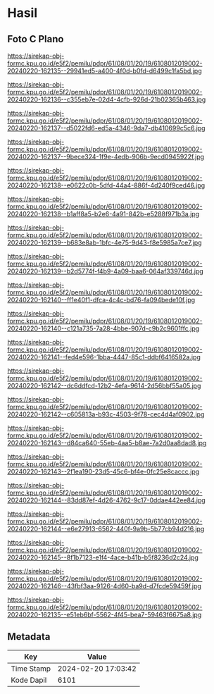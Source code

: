 # Hasil

## Foto C Plano

https://sirekap-obj-formc.kpu.go.id/e5f2/pemilu/pdpr/61/08/01/20/19/6108012019002-20240220-162135--29941ed5-a400-4f0d-b0fd-d6499c1fa5bd.jpg

https://sirekap-obj-formc.kpu.go.id/e5f2/pemilu/pdpr/61/08/01/20/19/6108012019002-20240220-162136--c355eb7e-02d4-4cfb-926d-21b02365b463.jpg

https://sirekap-obj-formc.kpu.go.id/e5f2/pemilu/pdpr/61/08/01/20/19/6108012019002-20240220-162137--d5022fd6-ed5a-4346-9da7-db410699c5c6.jpg

https://sirekap-obj-formc.kpu.go.id/e5f2/pemilu/pdpr/61/08/01/20/19/6108012019002-20240220-162137--9bece324-1f9e-4edb-906b-9ecd0945922f.jpg

https://sirekap-obj-formc.kpu.go.id/e5f2/pemilu/pdpr/61/08/01/20/19/6108012019002-20240220-162138--e0622c0b-5dfd-44a4-886f-4d240f9ced46.jpg

https://sirekap-obj-formc.kpu.go.id/e5f2/pemilu/pdpr/61/08/01/20/19/6108012019002-20240220-162138--b1aff8a5-b2e6-4a91-842b-e5288f971b3a.jpg

https://sirekap-obj-formc.kpu.go.id/e5f2/pemilu/pdpr/61/08/01/20/19/6108012019002-20240220-162139--b683e8ab-1bfc-4e75-9d43-f8e5985a7ce7.jpg

https://sirekap-obj-formc.kpu.go.id/e5f2/pemilu/pdpr/61/08/01/20/19/6108012019002-20240220-162139--b2d5774f-f4b9-4a09-baa6-064af339746d.jpg

https://sirekap-obj-formc.kpu.go.id/e5f2/pemilu/pdpr/61/08/01/20/19/6108012019002-20240220-162140--ff1e40f1-dfca-4c4c-bd76-fa094bede10f.jpg

https://sirekap-obj-formc.kpu.go.id/e5f2/pemilu/pdpr/61/08/01/20/19/6108012019002-20240220-162140--c121a735-7a28-4bbe-907d-c9b2c9601ffc.jpg

https://sirekap-obj-formc.kpu.go.id/e5f2/pemilu/pdpr/61/08/01/20/19/6108012019002-20240220-162141--fed4e596-1bba-4447-85c1-ddbf6416582a.jpg

https://sirekap-obj-formc.kpu.go.id/e5f2/pemilu/pdpr/61/08/01/20/19/6108012019002-20240220-162142--dc6ddfcd-12b2-4efa-9614-2d56bbf55a05.jpg

https://sirekap-obj-formc.kpu.go.id/e5f2/pemilu/pdpr/61/08/01/20/19/6108012019002-20240220-162142--c605813a-b93c-4503-9f78-cec4d4af0902.jpg

https://sirekap-obj-formc.kpu.go.id/e5f2/pemilu/pdpr/61/08/01/20/19/6108012019002-20240220-162143--d84ca640-55eb-4aa5-b8ae-7a2d0aa8dad8.jpg

https://sirekap-obj-formc.kpu.go.id/e5f2/pemilu/pdpr/61/08/01/20/19/6108012019002-20240220-162143--2f1ea190-23d5-45c6-bf4e-0fc25e8caccc.jpg

https://sirekap-obj-formc.kpu.go.id/e5f2/pemilu/pdpr/61/08/01/20/19/6108012019002-20240220-162144--83dd87ef-4d26-4762-9c17-0ddae442ee84.jpg

https://sirekap-obj-formc.kpu.go.id/e5f2/pemilu/pdpr/61/08/01/20/19/6108012019002-20240220-162144--e6e27913-6562-440f-9a9b-5b77cb94d216.jpg

https://sirekap-obj-formc.kpu.go.id/e5f2/pemilu/pdpr/61/08/01/20/19/6108012019002-20240220-162145--8f1b7123-e1f4-4ace-b41b-b5f8236d2c24.jpg

https://sirekap-obj-formc.kpu.go.id/e5f2/pemilu/pdpr/61/08/01/20/19/6108012019002-20240220-162146--43fbf3aa-9126-4d60-ba9d-d7fcde59459f.jpg

https://sirekap-obj-formc.kpu.go.id/e5f2/pemilu/pdpr/61/08/01/20/19/6108012019002-20240220-162135--e51eb6bf-5562-4f45-bea7-59463f6675a8.jpg


## Metadata

| Key        | Value               |
| ---------- | ------------------- |
| Time Stamp | 2024-02-20 17:03:42 |
| Kode Dapil | 6101                |



